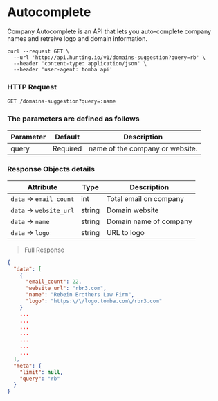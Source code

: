 # Autocomplete

Company Autocomplete is an API that lets you auto-complete company names and retreive logo and domain information.

```shell
curl --request GET \
  --url 'http://api.hunting.io/v1/domains-suggestion?query=rb' \
  --header 'content-type: application/json' \
  --header 'user-agent: tomba api'
```

### HTTP Request

`GET /domains-suggestion?query=:name`

### The parameters are defined as follows

| Parameter | Default  | Description                     |
| --------- | -------- | ------------------------------- |
| query     | Required | name of the company or website. |


### Response Objects details

| Attribute               | Type   | Description            |
| ----------------------- | ------ | ---------------------- |
| `data` -> `email_count` | int    | Total email on company |
| `data` -> `website_url` | string | Domain website         |
| `data` -> `name`        | string | Domain name of company |
| `data` -> `logo`        | string | URL to logo            |

> Full Response

```json
{
  "data": [
    {
      "email_count": 22,
      "website_url": "rbr3.com",
      "name": "Rebein Brothers Law Firm",
      "logo": "https:\/\/logo.tomba.com\/rbr3.com"
    }
    ...
    ...
    ...
    ...
    ...
    ...
    ...
  ],
  "meta": {
    "limit": null,
    "query": "rb"
  }
}
```
